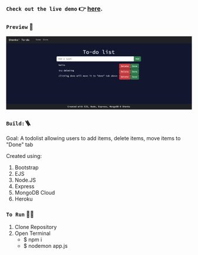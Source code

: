 ### `Check out the live demo` 👉 [here](https://shenks-todolist-dc004d4ee454.herokuapp.com/).

### `Preview` 👀

![Shenks' Todo List](https://github.com/shenks/todolist/blob/main/todolist_preview.png)

### `Build:`🪜

Goal: A todolist allowing users to add items, delete items, move items to "Done" tab

Created using:
1. Bootstrap
2. EJS
3. Node.JS
4. Express
5. MongoDB Cloud
6. Heroku

### `To Run` 🏃‍♂️

1. Clone Repository
2. Open Terminal
   - $ npm i
   - $ nodemon app.js
